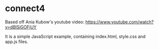 # connect4

Based off Ania Kubow's youtube video: https://www.youtube.com/watch?v=dBlSiGOFjUY

It is a simple JavaScript example, containing index.html, style.css and app.js files.
